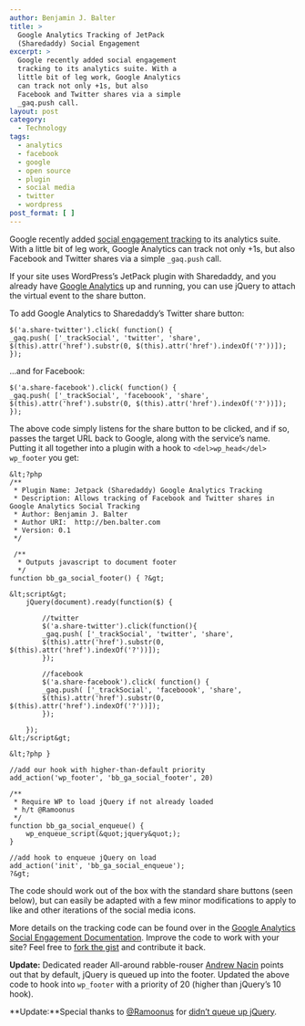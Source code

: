 ```yaml
---
author: Benjamin J. Balter
title: >
  Google Analytics Tracking of JetPack
  (Sharedaddy) Social Engagement
excerpt: >
  Google recently added social engagement
  tracking to its analytics suite. With a
  little bit of leg work, Google Analytics
  can track not only +1s, but also
  Facebook and Twitter shares via a simple
  _gaq.push call.
layout: post
category:
  - Technology
tags:
  - analytics
  - facebook
  - google
  - open source
  - plugin
  - social media
  - twitter
  - wordpress
post_format: [ ]
---
```

Google recently added [social engagement tracking](http://mashable.com/2011/06/30/google-analytics-social-plugin/) to its analytics suite. With a little bit of leg work, Google Analytics can track not only +1s, but also Facebook and Twitter shares via a simple `_gaq.push` call.

If your site uses WordPress’s JetPack plugin with Sharedaddy, and you already have [Google Analytics](http://yoast.com/wordpress/google-analytics/) up and running, you can use jQuery to attach the virtual event to the share button.



To add Google Analytics to Sharedaddy’s Twitter share button:

    $('a.share-twitter').click( function() {
    _gaq.push( ['_trackSocial', 'twitter', 'share',
    $(this).attr('href').substr(0, $(this).attr('href').indexOf('?'))]);
    });
    

…and for Facebook:

    $('a.share-facebook').click( function() {
    _gaq.push( ['_trackSocial', 'faceboook', 'share',
    $(this).attr('href').substr(0, $(this).attr('href').indexOf('?'))]);
    });
    

The above code simply listens for the share button to be clicked, and if so, passes the target URL back to Google, along with the service’s name. Putting it all together into a plugin with a hook to `<del>wp_head</del> wp_footer` you get:

    &lt;?php
    /**
     * Plugin Name: Jetpack (Sharedaddy) Google Analytics Tracking
     * Description: Allows tracking of Facebook and Twitter shares in Google Analytics Social Tracking
     * Author: Benjamin J. Balter
     * Author URI:  http://ben.balter.com
     * Version: 0.1
     */
    
     /**
      * Outputs javascript to document footer
      */
    function bb_ga_social_footer() { ?&gt;
    
    &lt;script&gt;
    	jQuery(document).ready(function($) {
    
    		//twitter
    		$('a.share-twitter').click(function(){
    		_gaq.push( ['_trackSocial', 'twitter', 'share',
    		$(this).attr('href').substr(0, 	$(this).attr('href').indexOf('?'))]);
    		});
    
    		//facebook
    		$('a.share-facebook').click( function() {
    		_gaq.push( ['_trackSocial', 'faceboook', 'share',
    		$(this).attr('href').substr(0, $(this).attr('href').indexOf('?'))]);
    		});
    
    	});
    &lt;/script&gt;
    
    &lt;?php }
    
    //add our hook with higher-than-default priority
    add_action('wp_footer', 'bb_ga_social_footer', 20)
    
    /**
     * Require WP to load jQuery if not already loaded
     * h/t @Ramoonus
     */
    function bb_ga_social_enqueue() {
    	wp_enqueue_script(&quot;jquery&quot;);
    }
    
    //add hook to enqueue jQuery on load
    add_action('init', 'bb_ga_social_enqueue');
    ?&gt;
    

The code should work out of the box with the standard share buttons (seen below), but can easily be adapted with a few minor modifications to apply to like and other iterations of the social media icons.

More details on the tracking code can be found over in the [Google Analytics Social Engagement Documentation](http://code.google.com/apis/analytics/docs/tracking/gaTrackingSocial.html). Improve the code to work with your site? Feel free to [fork the gist](https://gist.github.com/1058469) and contribute it back.

**Update:** Dedicated reader All-around rabble-rouser [Andrew Nacin](http://andrewnacin.com) points out that by default, jQuery is queued up into the footer. Updated the above code to hook into `wp_footer` with a priority of 20 (higher than jQuery’s 10 hook).

**Update:**Special thanks to [@Ramoonus](http://twitter.com/Ramoonus) for [didn’t queue up jQuery](https://gist.github.com/1058469/db96b6836f279811205bddbf8be67bec6ca2159c).